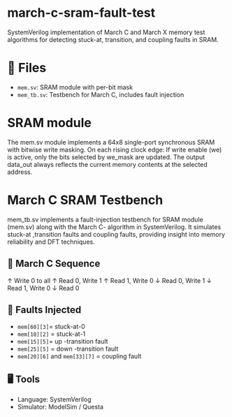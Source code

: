 # march-c-sram-fault-test
SystemVerilog implementation of March C and March X memory test algorithms for detecting stuck-at, transition, and coupling faults in SRAM. 

# 📁 Files
- `mem.sv`: SRAM module with per-bit mask
- `mem_tb.sv`: Testbench for March C, includes fault injection

# SRAM module
The mem.sv module implements a 64x8 single-port synchronous SRAM with bitwise write masking. On each rising clock edge:
If write enable (we) is active, only the bits selected by we_mask are updated.
The output data_out always reflects the current memory contents at the selected address.

# March C SRAM Testbench 
mem_tb.sv implements a fault-injection testbench for SRAM module (mem.sv) along with the March C- algorithm in SystemVerilog. It simulates stuck-at ,transition faults and coupling faults, providing insight into memory reliability and DFT techniques.

## 📜 March C Sequence
↑ Write 0 to all
↑ Read 0, Write 1
↑ Read 1, Write 0
↓ Read 0, Write 1
↓ Read 1, Write 0
↓ Read 0

## 🧪 Faults Injected 
- `mem[60][3]`= stuck-at-0
- `mem[10][2]` = stuck-at-1
- `mem[15][5]`= up -transition fault
- `mem[25][5]` = down -transition fault
- `mem[20][6]` and `mem[33][7]` = coupling fault

## 🖥️ Tools
- Language: SystemVerilog
- Simulator: ModelSim / Questa
